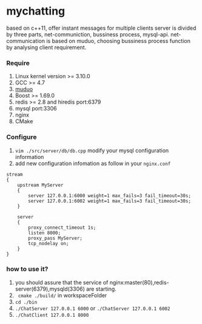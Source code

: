 # mychatting
based on c++11, offer instant messages for multiple clients
server is divided by three parts, net-communiction, bussiness process, mysql-api.
net-communication is based on muduo, choosing bussiness process function by analysing client requirement.

### Require
1. Linux kernel version >= 3.10.0
2. GCC >= 4.7
3. [muduo](https://github.com/chenshuo/muduo)
4. Boost >= 1.69.0
5. redis >= 2.8 and hiredis port:6379
6. mysql port:3306
7. nginx
8. CMake

### Configure
1. `vim ./src/server/db/db.cpp` modify your mysql configuration information
2. add new configuration infomation as follow in your `nginx.conf`
```
stream
{
    upstream MyServer
    {
        server 127.0.0.1:6000 weight=1 max_fails=3 fail_timeout=30s;
        server 127.0.0.1:6002 weight=1 max_fails=3 fail_timeout=30s;
    }

    server
    {
        proxy_connect_timeout 1s;
        listen 8000;
        proxy_pass MyServer;
        tcp_nodelay on;
    }
}
```

### how to use it?
1. you should assure that the service of nginx:master(80),redis-server(6379),mysqld(3306) are starting.
2. ` cmake ./build/` in workspaceFolder
3. `cd ./bin`
4. `./ChatServer 127.0.0.1 6000` or `./ChatServer 127.0.0.1 6002`
5. `./ChatClient 127.0.0.1 8000`
